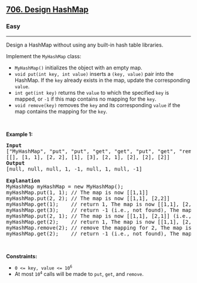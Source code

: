 <h2><a href="https://leetcode.com/problems/design-hashmap/">706. Design HashMap</a></h2><h3>Easy</h3><hr><div style="user-select: auto;"><p style="user-select: auto;">Design a HashMap without using any built-in hash table libraries.</p>

<p style="user-select: auto;">Implement the <code style="user-select: auto;">MyHashMap</code> class:</p>

<ul style="user-select: auto;">
	<li style="user-select: auto;"><code style="user-select: auto;">MyHashMap()</code> initializes the object with an empty map.</li>
	<li style="user-select: auto;"><code style="user-select: auto;">void put(int key, int value)</code> inserts a <code style="user-select: auto;">(key, value)</code> pair into the HashMap. If the <code style="user-select: auto;">key</code> already exists in the map, update the corresponding <code style="user-select: auto;">value</code>.</li>
	<li style="user-select: auto;"><code style="user-select: auto;">int get(int key)</code> returns the <code style="user-select: auto;">value</code> to which the specified <code style="user-select: auto;">key</code> is mapped, or <code style="user-select: auto;">-1</code> if this map contains no mapping for the <code style="user-select: auto;">key</code>.</li>
	<li style="user-select: auto;"><code style="user-select: auto;">void remove(key)</code> removes the <code style="user-select: auto;">key</code> and its corresponding <code style="user-select: auto;">value</code> if the map contains the mapping for the <code style="user-select: auto;">key</code>.</li>
</ul>

<p style="user-select: auto;">&nbsp;</p>
<p style="user-select: auto;"><strong style="user-select: auto;">Example 1:</strong></p>

<pre style="user-select: auto;"><strong style="user-select: auto;">Input</strong>
["MyHashMap", "put", "put", "get", "get", "put", "get", "remove", "get"]
[[], [1, 1], [2, 2], [1], [3], [2, 1], [2], [2], [2]]
<strong style="user-select: auto;">Output</strong>
[null, null, null, 1, -1, null, 1, null, -1]

<strong style="user-select: auto;">Explanation</strong>
MyHashMap myHashMap = new MyHashMap();
myHashMap.put(1, 1); // The map is now [[1,1]]
myHashMap.put(2, 2); // The map is now [[1,1], [2,2]]
myHashMap.get(1);    // return 1, The map is now [[1,1], [2,2]]
myHashMap.get(3);    // return -1 (i.e., not found), The map is now [[1,1], [2,2]]
myHashMap.put(2, 1); // The map is now [[1,1], [2,1]] (i.e., update the existing value)
myHashMap.get(2);    // return 1, The map is now [[1,1], [2,1]]
myHashMap.remove(2); // remove the mapping for 2, The map is now [[1,1]]
myHashMap.get(2);    // return -1 (i.e., not found), The map is now [[1,1]]
</pre>

<p style="user-select: auto;">&nbsp;</p>
<p style="user-select: auto;"><strong style="user-select: auto;">Constraints:</strong></p>

<ul style="user-select: auto;">
	<li style="user-select: auto;"><code style="user-select: auto;">0 &lt;= key, value &lt;= 10<sup style="user-select: auto;">6</sup></code></li>
	<li style="user-select: auto;">At most <code style="user-select: auto;">10<sup style="user-select: auto;">4</sup></code> calls will be made to <code style="user-select: auto;">put</code>, <code style="user-select: auto;">get</code>, and <code style="user-select: auto;">remove</code>.</li>
</ul>
</div>